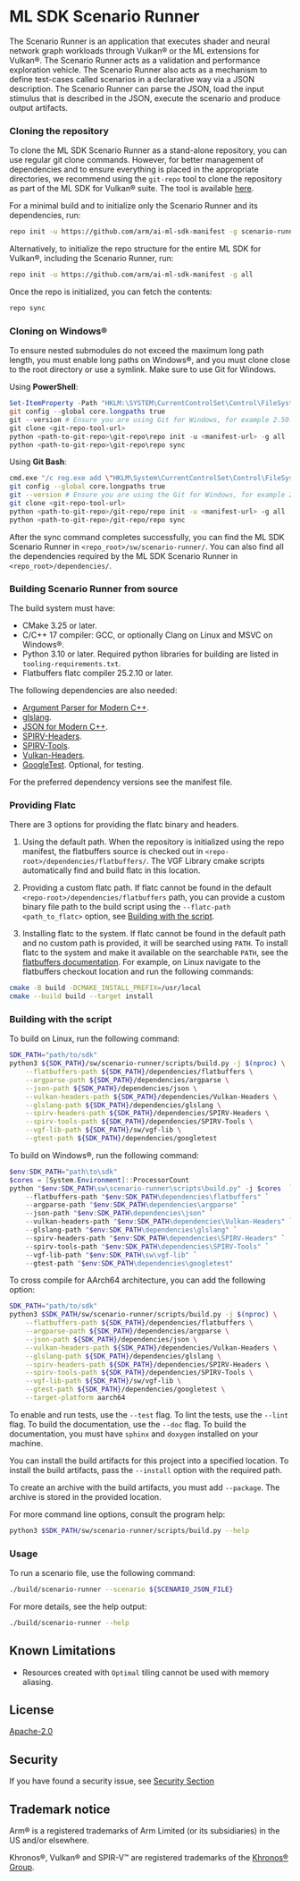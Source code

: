 # ML SDK Scenario Runner

The Scenario Runner is an application that executes shader and neural network
graph workloads through Vulkan® or the ML extensions for Vulkan®. The Scenario
Runner acts as a validation and performance exploration vehicle. The Scenario
Runner also acts as a mechanism to define test-cases called scenarios in a
declarative way via a JSON description. The Scenario Runner can parse the JSON,
load the input stimulus that is described in the JSON, execute the scenario and
produce output artifacts.

### Cloning the repository

To clone the ML SDK Scenario Runner as a stand-alone repository, you can use
regular git clone commands. However, for better management of dependencies and
to ensure everything is placed in the appropriate directories, we recommend
using the `git-repo` tool to clone the repository as part of the ML SDK for
Vulkan® suite. The tool is available
[here](https://gerrit.googlesource.com/git-repo).

For a minimal build and to initialize only the Scenario Runner and its
dependencies, run:

```bash
repo init -u https://github.com/arm/ai-ml-sdk-manifest -g scenario-runner
```

Alternatively, to initialize the repo structure for the entire ML SDK for
Vulkan®, including the Scenario Runner, run:

```bash
repo init -u https://github.com/arm/ai-ml-sdk-manifest -g all
```

Once the repo is initialized, you can fetch the contents:

```bash
repo sync
```

### Cloning on Windows®

To ensure nested submodules do not exceed the maximum long path length, you must
enable long paths on Windows®, and you must clone close to the root directory
or use a symlink. Make sure to use Git for Windows.

Using **PowerShell**:

```powershell
Set-ItemProperty -Path "HKLM:\SYSTEM\CurrentControlSet\Control\FileSystem" -Name "LongPathsEnabled" -Value 1
git config --global core.longpaths true
git --version # Ensure you are using Git for Windows, for example 2.50.1.windows.1
git clone <git-repo-tool-url>
python <path-to-git-repo>\git-repo\repo init -u <manifest-url> -g all
python <path-to-git-repo>\git-repo\repo sync
```

Using **Git Bash**:

```bash
cmd.exe "/c reg.exe add \"HKLM\System\CurrentControlSet\Control\FileSystem"" /v LongPathsEnabled /t REG_DWORD /d 1 /f"
git config --global core.longpaths true
git --version # Ensure you are using the Git for Windows, for example 2.50.1.windows.1
git clone <git-repo-tool-url>
python <path-to-git-repo>/git-repo/repo init -u <manifest-url> -g all
python <path-to-git-repo>/git-repo/repo sync
```

After the sync command completes successfully, you can find the ML SDK Scenario
Runner in `<repo_root>/sw/scenario-runner/`. You can also find all the
dependencies required by the ML SDK Scenario Runner in
`<repo_root>/dependencies/`.

### Building Scenario Runner from source

The build system must have:

- CMake 3.25 or later.
- C/C++ 17 compiler: GCC, or optionally Clang on Linux and MSVC on Windows®.
- Python 3.10 or later. Required python libraries for building are listed in
  `tooling-requirements.txt`.
- Flatbuffers flatc compiler 25.2.10 or later.

The following dependencies are also needed:

- [Argument Parser for Modern C++](https://github.com/p-ranav/argparse).
- [glslang](https://github.com/KhronosGroup/glslang).
- [JSON for Modern C++](https://github.com/nlohmann/json).
- [SPIRV-Headers](https://github.com/KhronosGroup/SPIRV-Headers).
- [SPIRV-Tools](https://github.com/KhronosGroup/SPIRV-Tools).
- [Vulkan-Headers](https://github.com/KhronosGroup/Vulkan-Headers).
- [GoogleTest](https://github.com/google/googletest). Optional, for testing.

For the preferred dependency versions see the manifest file.

### Providing Flatc

There are 3 options for providing the flatc binary and headers.

1.  Using the default path. When the repository is initialized using the repo
    manifest, the flatbuffers source is checked out in
    `<repo-root>/dependencies/flatbuffers/`. The VGF Library cmake scripts
    automatically find and build flatc in this location.

2.  Providing a custom flatc path. If flatc cannot be found in the default
    `<repo-root>/dependencies/flatbuffers` path, you can provide a custom binary
    file path to the build script using the `--flatc-path <path_to_flatc>`
    option, see [Building with the script](#building-with-the-script).

3.  Installing flatc to the system. If flatc cannot be found in the default path
    and no custom path is provided, it will be searched using `PATH`. To install
    flatc to the system and make it available on the searchable `PATH`, see the
    [flatbuffers documentation](https://flatbuffers.dev/). For example, on Linux
    navigate to the flatbuffers checkout location and run the following
    commands:

```bash
cmake -B build -DCMAKE_INSTALL_PREFIX=/usr/local
cmake --build build --target install
```

### Building with the script

To build on Linux, run the following command:

```bash
SDK_PATH="path/to/sdk"
python3 ${SDK_PATH}/sw/scenario-runner/scripts/build.py -j $(nproc) \
    --flatbuffers-path ${SDK_PATH}/dependencies/flatbuffers \
    --argparse-path ${SDK_PATH}/dependencies/argparse \
    --json-path ${SDK_PATH}/dependencies/json \
    --vulkan-headers-path ${SDK_PATH}/dependencies/Vulkan-Headers \
    --glslang-path ${SDK_PATH}/dependencies/glslang \
    --spirv-headers-path ${SDK_PATH}/dependencies/SPIRV-Headers \
    --spirv-tools-path ${SDK_PATH}/dependencies/SPIRV-Tools \
    --vgf-lib-path ${SDK_PATH}/sw/vgf-lib \
    --gtest-path ${SDK_PATH}/dependencies/googletest
```

To build on Windows®, run the following command:

```powershell
$env:SDK_PATH="path\to\sdk"
$cores = [System.Environment]::ProcessorCount
python "$env:SDK_PATH\sw\scenario-runner\scripts\build.py" -j $cores  `
    --flatbuffers-path "$env:SDK_PATH\dependencies\flatbuffers" `
    --argparse-path "$env:SDK_PATH\dependencies\argparse" `
    --json-path "$env:SDK_PATH\dependencies\json" `
    --vulkan-headers-path "$env:SDK_PATH\dependencies\Vulkan-Headers" `
    --glslang-path "$env:SDK_PATH\dependencies\glslang" `
    --spirv-headers-path "$env:SDK_PATH\dependencies\SPIRV-Headers" `
    --spirv-tools-path "$env:SDK_PATH\dependencies\SPIRV-Tools" `
    --vgf-lib-path "$env:SDK_PATH\sw\vgf-lib" `
    --gtest-path "$env:SDK_PATH\dependencies\googletest"
```

To cross compile for AArch64 architecture, you can add the following option:

```bash
SDK_PATH="path/to/sdk"
python3 $SDK_PATH/sw/scenario-runner/scripts/build.py -j $(nproc) \
    --flatbuffers-path ${SDK_PATH}/dependencies/flatbuffers \
    --argparse-path ${SDK_PATH}/dependencies/argparse \
    --json-path ${SDK_PATH}/dependencies/json \
    --vulkan-headers-path ${SDK_PATH}/dependencies/Vulkan-Headers \
    --glslang-path ${SDK_PATH}/dependencies/glslang \
    --spirv-headers-path ${SDK_PATH}/dependencies/SPIRV-Headers \
    --spirv-tools-path ${SDK_PATH}/dependencies/SPIRV-Tools \
    --vgf-lib-path ${SDK_PATH}/sw/vgf-lib \
    --gtest-path ${SDK_PATH}/dependencies/googletest \
    --target-platform aarch64
```

To enable and run tests, use the `--test` flag. To lint the tests, use the
`--lint` flag. To build the documentation, use the `--doc` flag. To build the
documentation, you must have `sphinx` and `doxygen` installed on your machine.

You can install the build artifacts for this project into a specified location.
To install the build artifacts, pass the `--install` option with the required
path.

To create an archive with the build artifacts, you must add `--package`. The
archive is stored in the provided location.

For more command line options, consult the program help:

```bash
python3 $SDK_PATH/sw/scenario-runner/scripts/build.py --help
```

### Usage

To run a scenario file, use the following command:

```bash
./build/scenario-runner --scenario ${SCENARIO_JSON_FILE}
```

For more details, see the help output:

```bash
./build/scenario-runner --help
```

## Known Limitations

- Resources created with `Optimal` tiling cannot be used with memory aliasing.

## License

[Apache-2.0](LICENSES/Apache-2.0.txt)

## Security

If you have found a security issue, see [Security Section](SECURITY.md)

## Trademark notice

Arm® is a registered trademarks of Arm Limited (or its subsidiaries) in the US
and/or elsewhere.

Khronos®, Vulkan® and SPIR-V™ are registered trademarks of the
[Khronos® Group](https://www.khronos.org/legal/trademarks).
